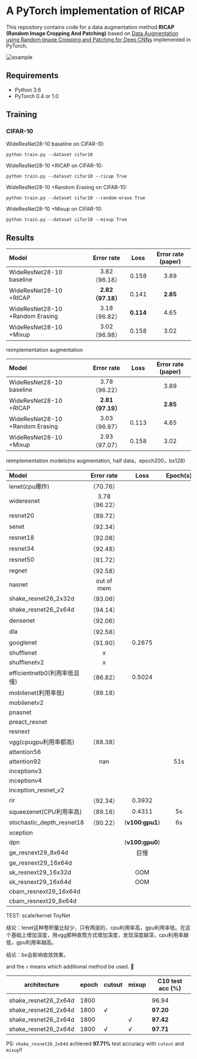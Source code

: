 # A PyTorch implementation of RICAP
This repository contains code for a data augmentation method **RICAP (Random Image Cropping And Patching)** based on [Data Augmentation using Random Image Cropping and Patching for Deep CNNs](https://arxiv.org/abs/1811.09030) implemented in PyTorch.

![example](example.png)

## Requirements
- Python 3.6
- PyTorch 0.4 or 1.0

## Training
### CIFAR-10
WideResNet28-10 baseline on CIFAR-10:
```
python train.py --dataset cifar10
```
WideResNet28-10 +RICAP on CIFAR-10:
```
python train.py --dataset cifar10 --ricap True
```
WideResNet28-10 +Random Erasing on CIFAR-10:
```
python train.py --dataset cifar10 --random-erase True
```
WideResNet28-10 +Mixup on CIFAR-10:
```
python train.py --dataset cifar10 --mixup True
```

## Results
| Model                           |    Error rate     |   Loss    | Error rate (paper) |
| :------------------------------ | :---------------: | :-------: | :----------------: |
| WideResNet28-10 baseline        |   3.82（96.18）   |   0.158   |        3.89        |
| WideResNet28-10 +RICAP          | **2.82（97.18）** |   0.141   |      **2.85**      |
| WideResNet28-10 +Random Erasing |   3.18（96.82）   | **0.114** |        4.65        |
| WideResNet28-10 +Mixup          |   3.02（96.98）   |   0.158   |        3.02        |



reimplementation augmentation 

| Model                           |    Error rate     | Loss  | Error rate (paper) |
| :------------------------------ | :---------------: | :---: | :----------------: |
| WideResNet28-10 baseline        |   3.78（96.22）   |       |        3.89        |
| WideResNet28-10 +RICAP          | **2.81（97.19）** |       |      **2.85**      |
| WideResNet28-10 +Random Erasing |   3.03（96.97）   | 0.113 |        4.65        |
| WideResNet28-10 +Mixup          |   2.93（97.07）   | 0.158 |        3.02        |





reimplementation models(no augmentation, half data，epoch200，bs128)

| Model                        |  Error rate   |      Loss       | Epoch(s) | Params |
| :--------------------------- | :-----------: | :-------------: | :------: | ------ |
| lenet(cpu爆炸)               |   （70.76）   |                 |          |        |
| wideresnet                   | 3.78（96.22） |                 |          |        |
| resnet20                     |   （89.72）   |                 |          |        |
| senet                        |   （92.34）   |                 |          |        |
| resnet18                     |   （92.08）   |                 |          |        |
| resnet34                     |   （92.48）   |                 |          |        |
| resnet50                     |   （91.72）   |                 |          |        |
| regnet                       |   （92.58）   |                 |          |        |
| nasnet                       |  out of mem   |                 |          |        |
| shake_resnet26_2x32d         |   （93.06）   |                 |          |        |
| shake_resnet26_2x64d         |   （94.14）   |                 |          |        |
| densenet                     |   （92.06）   |                 |          |        |
| dla                          |   （92.58）   |                 |          |        |
| googlenet                    |   （91.90）   |     0.2675      |          |        |
| shufflenet                   |       x       |                 |          |        |
| shufflenetv2                 |       x       |                 |          |        |
| efficientnetb0(利用率低且慢) |   （86.82）   |     0.5024      |          |        |
| mobilenet(利用率低)          |   （89.18）   |                 |          |        |
| mobilenetv2                  |               |                 |          |        |
| pnasnet                      |               |                 |          |        |
| preact_resnet                |               |                 |          |        |
| resnext                      |               |                 |          |        |
| vgg(cpugpu利用率都高)        |   （88.38）   |                 |          |        |
| attention56                  |               |                 |          |        |
| attention92                  |      nan      |                 |   51s    |        |
| inceptionv3                  |               |                 |          |        |
| inceptionv4                  |               |                 |          |        |
| inception_resnet_v2          |               |                 |          |        |
| rir                          |   （92.34）   |     0.3932      |          |        |
| squeezenet(CPU利用率高)      |   （89.16）   |     0.4311      |    5s    |        |
| stochastic_depth_resnet18    |   （90.22）   | (**v100:gpu1**) |    6s    |        |
| xception                     |               |                 |          |        |
| dpn                          |               | (**v100:gpu0**) |          |        |
| ge_resnext29_8x64d           |               |      巨慢       |          |        |
| ge_resnext29_16x64d          |               |                 |          |        |
| sk_resnext29_16x32d          |               |       OOM       |          |        |
| sk_resnext29_16x64d          |               |       OOM       |          |        |
| cbam_resnext29_16x64d        |               |                 |          |        |
| cbam_resnext29_8x64d         |               |                 |          |        |





TEST: scale/kernel ToyNet

结论：lenet这种卷积量比较少，只有两层的，cpu利用率高，gpu利用率低。在这个基础上增加深度，用vgg那种直筒方式增加深度，发现深度越深，cpu利用率越低，gpu利用率越高。

结论：bs会影响收敛效果。





and the `√` means which additional method be used. 🍰

| architecture         | epoch | cutout | mixup | C10 test acc (%) |
| -------------------- | ----- | ------ | ----- | ---------------- |
|                      |       |        |       |                  |
| shake_resnet26_2x64d | 1800  |        |       | 96.94            |
| shake_resnet26_2x64d | 1800  | √      |       | **97.20**        |
| shake_resnet26_2x64d | 1800  |        | √     | **97.42**        |
| shake_resnet26_2x64d | 1800  | √      | √     | **97.71**        |

PS: `shake_resnet26_2x64d` achieved **97.71%** test accuracy with `cutout` and `mixup`!!



